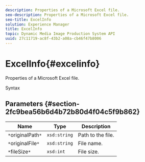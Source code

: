 ```yaml
---
description: Properties of a Microsoft Excel file.
seo-description: Properties of a Microsoft Excel file.
seo-title: ExcelInfo
solution: Experience Manager
title: ExcelInfo
topic: Dynamic Media Image Production System API
uuid: 27c11719-ac8f-43b2-a08a-cb46f47b8006
---
```


# ExcelInfo{#excelinfo}

Properties of a Microsoft Excel file.

 Syntax 

## Parameters {#section-2fc9bea56b6d4b72b80d4f04c5f9b862}

|  Name  | Type  | Description  |
|---|---|---|
|  `*`originalPath`*`  | `xsd:string`  | Path to the file.  |
|  `*`originalFile`*`  | `xsd:string`  | File name.  |
|  `*`fileSize`*`  | `xsd:int`  | File size.  |

